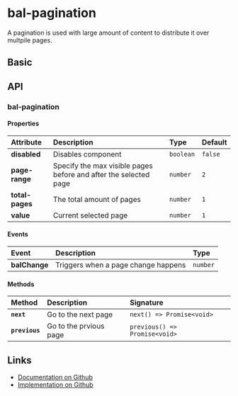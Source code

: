 # bal-pagination

<!-- START: human documentation top -->

A pagination is used with large amount of content to distribute it over multpile pages.

<!-- END: human documentation top -->

## Basic

<ClientOnly><docs-demo-bal-pagination-73></docs-demo-bal-pagination-73></ClientOnly>



## API

### bal-pagination

#### Properties

| Attribute       | Description                                                      | Type      | Default |
| :-------------- | :--------------------------------------------------------------- | :-------- | :------ |
| **disabled**    | Disables component                                               | `boolean` | `false` |
| **page-range**  | Specify the max visible pages before and after the selected page | `number`  | `2`     |
| **total-pages** | The total amount of pages                                        | `number`  | `1`     |
| **value**       | Current selected page                                            | `number`  | `1`     |

#### Events

| Event         | Description                         | Type     |
| :------------ | :---------------------------------- | :------- |
| **balChange** | Triggers when a page change happens | `number` |

#### Methods

| Method         | Description            | Signature                     |
| :------------- | :--------------------- | :---------------------------- |
| **`next`**     | Go to the next page    | `next() => Promise<void>`     |
| **`previous`** | Go to the prvious page | `previous() => Promise<void>` |



<!-- START: human documentation bottom -->

<!-- END: human documentation bottom -->


## Links

* [Documentation on Github](https://github.com/baloise/design-system/blob/master/docs/src/components/components/bal-pagination.md)
* [Implementation on Github](https://github.com/baloise/design-system/blob/master/packages/components/src/components/bal-pagination)
